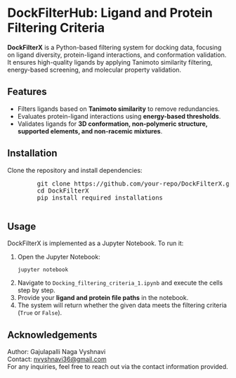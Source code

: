 <!DOCTYPE html>
<html>
<head>
    <meta charset="UTF-8">
</head>
<body>
    <h1>DockFilterHub: Ligand and Protein Filtering Criteria</h1>
    <p><strong>DockFilterX</strong> is a Python-based filtering system for docking data, focusing on ligand diversity, protein-ligand interactions, and conformation validation. It ensures high-quality ligands by applying Tanimoto similarity filtering, energy-based screening, and molecular property validation.</p>
    <h2>Features</h2>
    <ul>
        <li>Filters ligands based on <strong>Tanimoto similarity</strong> to remove redundancies.</li>
        <li>Evaluates protein-ligand interactions using <strong>energy-based thresholds</strong>.</li>
        <li>Validates ligands for <strong>3D conformation, non-polymeric structure, supported elements, and non-racemic mixtures</strong>.</li>
    </ul> 
    <h2>Installation</h2>
    <p>Clone the repository and install dependencies:</p>
    <pre>
        git clone https://github.com/your-repo/DockFilterX.git
        cd DockFilterX
        pip install required installations
    </pre>
        <h2>Usage</h2>
    <p>DockFilterX is implemented as a Jupyter Notebook. To run it:</p>
    <ol>
        <li>Open the Jupyter Notebook:
            <pre><code>jupyter notebook</code></pre>
        </li>
        <li>Navigate to <code>Docking_filtering_criteria_1.ipynb</code> and execute the cells step by step.</li>
        <li>Provide your <strong>ligand and protein file paths</strong> in the notebook.</li>
        <li>The system will return whether the given data meets the filtering criteria (<code>True</code> or <code>False</code>).</li>
    </ol>
    <h2>Acknowledgements</h2>
    <p>Author: Gajulapalli Naga Vyshnavi<br>
    Contact: <a href="mailto:nvyshnavi36@gmail.com">nvyshnavi36@gmail.com </a><br>
    For any inquiries, feel free to reach out via the contact information provided.</p>
</body>
</html>
